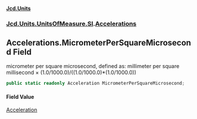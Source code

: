 #### [Jcd.Units](index.md 'index')
### [Jcd.Units.UnitsOfMeasure.SI](Jcd.Units.UnitsOfMeasure.SI.md 'Jcd.Units.UnitsOfMeasure.SI').[Accelerations](Accelerations.md 'Jcd.Units.UnitsOfMeasure.SI.Accelerations')

## Accelerations.MicrometerPerSquareMicrosecond Field

micrometer per square microsecond, defined as: millimeter per square millisecond × (1.0/1000.0)/((1.0/1000.0)*(1.0/1000.0))

```csharp
public static readonly Acceleration MicrometerPerSquareMicrosecond;
```

#### Field Value
[Acceleration](Acceleration.md 'Jcd.Units.UnitTypes.Acceleration')